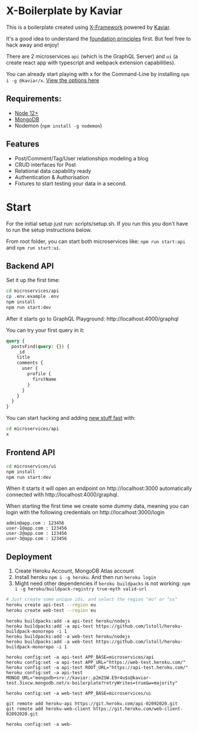 # X-Boilerplate by Kaviar

This is a boilerplate created using [X-Framework](https://www.kaviarjs.com/docs/x-framework-introduction) powered by [Kaviar](https://kaviarjs.com).

It's a good idea to understand the [foundation principles](https://www.kaviarjs.com/docs/package-core) first. But feel free to hack away and enjoy!

There are 2 microservices `api` (which is the GraphQL Server) and `ui` (a create react app with typescript and webpack extension capabilities).

You can already start playing with x for the Command-Line by installing `npm i -g @kaviar/x`. [View the options here](https://www.kaviarjs.com/docs/package-x-generator-bundle)

## Requirements:

- [Node 12+](https://github.com/nvm-sh/nvm#install--update-script)
- [MongoDB](https://docs.mongodb.com/manual/administration/install-community/)
- Nodemon (`npm install -g nodemon`)

## Features

- Post/Comment/Tag/User relationships modeling a blog
- CRUD interfaces for Post
- Relational data capability ready
- Authentication & Authorisation
- Fixtures to start testing your data in a second.

# Start

For the initial setup just run: scripts/setup.sh. If you run this you don't have to run the setup instructions below.

From root folder, you can start both microservices like: `npm run start:api` and `npm run start:ui`.

## Backend API

Set it up the first time:

```bash
cd microservices/api
cp .env.example .env
npm install
npm run start:dev
```

After it starts go to GraphQL Playground: http://localhost:4000/graphql

You can try your first query in it:

```graphql
query {
  postsFind(query: {}) {
    _id
    title
    comments {
      user {
        profile {
          firstName
        }
      }
    }
  }
}
```

You can start hacking and adding [new stuff fast](https://www.kaviarjs.com/docs/package-x-generator-bundle) with:

```bash
cd microservices/api
x
```

## Frontend API

```bash
cd microservices/ui
npm install
npm run start:dev
```

When it starts it will open an endpoint on http://localhost:3000 automatically connected with http://localhost:4000/graphql.

When starting the first time we create some dummy data, meaning you can login with the following credentials on http://localhost:3000/login

```
admin@app.com : 123456
user-1@app.com : 123456
user-2@app.com : 123456
user-3@app.com : 123456
```

## Deployment

1. Create Heroku Account, MongoDB Atlas account
2. Install heroku `npm i -g heroku`. And then run `heroku login`
3. Might need other dependencies if `heroku buildpacks` is not working: `npm i -g heroku/buildpack-registry true-myth valid-url`

```bash
# Just create some unique ids, and select the region "eu" or "us"
heroku create api-test --region eu
heroku create web-test --region eu
```

```
heroku buildpacks:add -a api-test heroku/nodejs
heroku buildpacks:add -a api-test https://github.com/lstoll/heroku-buildpack-monorepo -i 1
heroku buildpacks:add -a web-test heroku/nodejs
heroku buildpacks:add -a web-test https://github.com/lstoll/heroku-buildpack-monorepo -i 1
```

```
heroku config:set -a api-test APP_BASE=microservices/api
heroku config:set -a api-test APP_URL="https://web-test.heroku.com/"
heroku config:set -a api-test ROOT_URL="https://api-test.heroku.com/"
heroku config:set -a api-test MONGO_URL="mongodb+srv://kaviar:.p2m2SW.E9r4u$s@kaviar-test.3ixcw.mongodb.net/x-boilerplate?retryWrites=true&w=majority"

heroku config:set -a web-test APP_BASE=microservices/ui
```

```
git remote add heroku-api https://git.heroku.com/api-02092020.git
git remote add heroku-web-client https://git.heroku.com/web-client-02092020.git
```

```
heroku config:set -a web-
```
